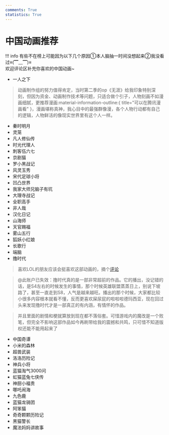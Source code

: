 ```yaml
---
comments: True
statistics: True
---
```



# 中国动画推荐
!!! info
    有些不在榜上可能因为以下几个原因①本人脑抽一时间没想起来②我没看过≡(▔﹏▔)≡<br>
    欢迎评论区补充你喜欢的中国动画~



+ 一人之下

>动画制作组的努力值得肯定，当时第二季的op《无涯》给我印象特别深刻，但因为资金、动画制作技术等问题，只适合做个引子，人物刻画不如漫画细腻，更推荐漫画:material-information-outline:{ title="可以在腾讯漫画看" }，漫画堪称真神，我心目中的最强群像漫，各个人物行动都有自己的逻辑，人物鲜活的像现实世界里有这个人一样。

+ 秦时明月
+ 灵笼
+ 凡人修仙传
+ 时光代理人
+ 刺客伍六七
+ 京剧猫
+ 罗小黑战记
+ 风灵玉秀
+  宋代足球小将
+ 凹凸世界
+ 我家大师兄脑子有坑
+ 大理寺战记
+ 全职高手
+ 非人哉
+ 汉化日记
+ 山海师
+ 天官赐福
+ 雾山五行
+ 狐妖小红娘
+ 长歌行
+ 端脑
+ 撸时代

>喜欢LOL的朋友应该会挺喜欢这部动画的，摘个[评论](https://b23.tv/XM3oAL7)

>@此账户已失效：撸时代真的是一部非常超前的作品。它的播出，没记错的话，是S4左右的时候发生的事情，那个时候英雄联盟蒸蒸日上，别说下坡路了，甚至一直走到S8，人气是越来越旺。播出的那个时候，大家都比较小很多内容根本就看不懂，反而更喜欢屎尿屁的啦啦啦德玛西亚，现在回过头来发现撸时代才是一部真正的有内涵，有情怀的作品。

>并且里面的剧情和梗就算放到现在都不落俗套。可惜游戏内的魔改是一个败笔，但完全不影响这部作品如今再刷带给我的震撼和共鸣，只可惜不知道版权还能不能用起来了

+ 中国奇谭
+ 小米的森林  
+ 超兽武装
+ 洛洛历险记
+ 神兵小将
+ 蓝猫淘气3000问
+ 虹猫蓝兔七侠传
+ 神厨小福贵
+ 哪吒闹海
+ 九色鹿
+ 蓝猫龙骑团
+ 阿笨猫
+ 奇奇颗颗历险记
+ 黑猫警长
+ 魔法妈妈讲故事